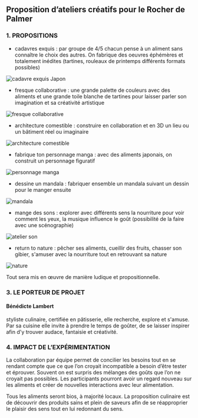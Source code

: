 ## Proposition d’ateliers créatifs pour le Rocher de Palmer




### 1.	 PROPOSITIONS

* cadavres exquis : par groupe de 4/5 chacun pense à un aliment sans connaître le choix des autres. On fabrique des oeuvres éphémères et totalement inédites (tartines, rouleaux de printemps différents formats possibles)

![cadavre exquis Japon](https://github.com/bndct-lmbrt/ateliers/raw/master/medias/cadavre-exquis.jpg)  





* fresque collaborative : une grande palette de couleurs avec des aliments et une grande toile blanche de tartines pour laisser parler son imagination et sa créativité artistique 

![fresque collaborative](https://github.com/bndct-lmbrt/ateliers/raw/master/medias/fresque-collaborative.jpg)  





* architecture comestible : construire en collaboration et en 3D un lieu ou un bâtiment réel ou imaginaire

![architecture comestible](https://github.com/bndct-lmbrt/ateliers/raw/master/medias/architecture-comestible.jpg)  





* fabrique ton personnage manga : avec des aliments japonais, on construit un personnage figuratif

![personnage manga](https://github.com/bndct-lmbrt/ateliers/raw/master/medias/manga1.jpg)  





* dessine un mandala : fabriquer ensemble un mandala suivant un dessin pour le manger ensuite

![mandala](https://github.com/bndct-lmbrt/ateliers/raw/master/medias/mandala.jpg)  





* mange des sons : explorer avec différents sens la nourriture pour voir comment les yeux, la musique influence le goût (possibilité de la faire avec une scénographie)

 ![atelier son](https://github.com/bndct-lmbrt/ateliers/raw/master/medias/odeurs-musique.jpg)  





* return to nature : pêcher ses aliments, cueillir des fruits, chasser son gibier, s'amuser avec la nourriture tout en retrouvant sa nature

![nature](https://github.com/bndct-lmbrt/ateliers/raw/master/medias/cueillette.jpg)  






Tout sera mis en œuvre de manière ludique et propositionnelle.  



### 3.	LE PORTEUR DE PROJET


#### Bénédicte Lambert


styliste culinaire, certifiée en pâtisserie, elle recherche, explore et s'amuse. Par sa cuisine elle invite à prendre le temps de goûter, de se laisser inspirer afin d'y trouver audace, fantaisie et créativité.  



### 4.	IMPACT DE L’EXPÉRIMENTATION

La collaboration par équipe permet de concilier les besoins tout en se rendant compte que ce que l’on croyait incompatible a besoin d’être tester et éprouver. Souvent on est surpris des mélanges des goûts que l’on ne croyait pas possibles. Les participants pourront avoir un regard nouveau sur les aliments et créer de nouvelles interactions avec leur alimentation.   

Tous les aliments seront bios, à majorité locaux. La proposition culinaire est de découvrir des produits sains et plein de saveurs afin de se réapproprier le plaisir des sens tout en lui redonnant du sens.  


